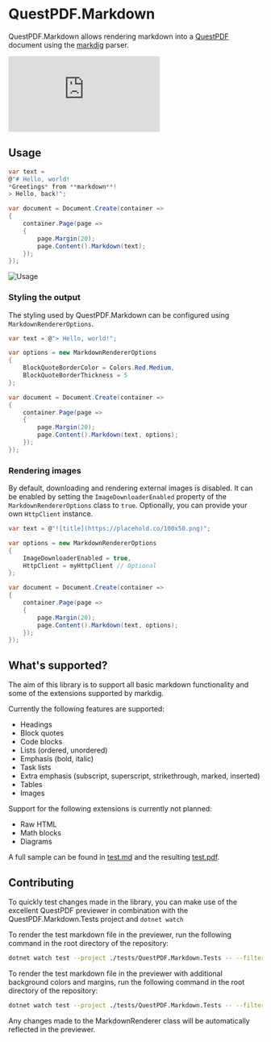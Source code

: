 # QuestPDF.Markdown
QuestPDF.Markdown allows rendering markdown into a [QuestPDF](https://www.questpdf.com/) document using the [markdig](https://github.com/xoofx/markdig) parser.

[![Nuget](https://img.shields.io/nuget/v/QuestPDF.Markdown)](https://www.nuget.org/packages/QuestPDF.Markdown)

## Usage
```csharp
var text = 
@"# Hello, world!
*Greetings* from **markdown**!
> Hello, back!";

var document = Document.Create(container =>
{
    container.Page(page =>
    {
        page.Margin(20);
        page.Content().Markdown(text);
    });
});
```

![Usage](https://github.com/christiaanderidder/QuestPDF.Markdown/blob/main/img/usage.png?raw=true)

### Styling the output
The styling used by QuestPDF.Markdown can be configured using `MarkdownRendererOptions`.
```csharp
var text = @"> Hello, world!";

var options = new MarkdownRendererOptions
{
    BlockQuoteBorderColor = Colors.Red.Medium,
    BlockQuoteBorderThickness = 5
};

var document = Document.Create(container =>
{
    container.Page(page =>
    {
        page.Margin(20);
        page.Content().Markdown(text, options);
    });
});
```

### Rendering images
By default, downloading and rendering external images is disabled.
It can be enabled by setting the `ImageDownloaderEnabled` property of the `MarkdownRendererOptions` class to `true`.
Optionally, you can provide your own `HttpClient` instance.
```csharp
var text = @"![title](https://placehold.co/100x50.png)";

var options = new MarkdownRendererOptions
{
    ImageDownloaderEnabled = true,
    HttpClient = myHttpClient // Optional
};

var document = Document.Create(container =>
{
    container.Page(page =>
    {
        page.Margin(20);
        page.Content().Markdown(text, options);
    });
});
```

## What's supported?
The aim of this library is to support all basic markdown functionality and some of the extensions supported by markdig.

Currently the following features are supported:
- Headings
- Block quotes
- Code blocks
- Lists (ordered, unordered)
- Emphasis (bold, italic)
- Task lists
- Extra emphasis (subscript, superscript, strikethrough, marked, inserted)
- Tables
- Images

Support for the following extensions is currently not planned:
- Raw HTML
- Math blocks
- Diagrams

A full sample can be found in [test.md](tests/QuestPDF.Markdown.Tests/test.md) and the resulting [test.pdf](tests/QuestPDF.Markdown.Tests/test.pdf).

## Contributing
To quickly test changes made in the library, you can make use of the excellent QuestPDF previewer in combination with the QuestPDF.Markdown.Tests project and `dotnet watch`

To render the test markdown file in the previewer, run the following command in the root directory of the repository:
```zsh
dotnet watch test --project ./tests/QuestPDF.Markdown.Tests -- --filter Name=Render
```

To render the test markdown file in the previewer with additional background colors and margins, run the following command in the root directory of the repository:
```zsh
dotnet watch test --project ./tests/QuestPDF.Markdown.Tests -- --filter Name=RenderDebug
```

Any changes made to the MarkdownRenderer class will be automatically reflected in the previewer.
